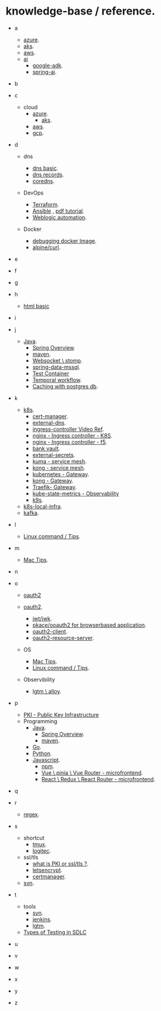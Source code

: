 # knowledge-base / reference.
- a
  - [azure](./cloud/azure.md).
  - [aks](./cloud/aks.md).
  - [aws](https://github.com/samitkumarpatel/aws).
  - [ai](.)
    - [google-adk](google-adk).
    - [spring-ai](https://github.com/samitkumarpatel/spring-ai-all-in-one/blob/main/README.md).
- b

- c
  - cloud
    - [azure](./cloud/azure.md).
      - [aks](./cloud/aks.md).
    - [aws](https://github.com/samitkumarpatel/aws).
    - [gcp]().
- d
  - dns
    - [dns basic](https://github.com/samitkumarpatel/dns/blob/main/README.md).
    - [dns records](./dns.md).
    - [coredns](https://github.com/samitkumarpatel/core-dns/blob/main/README.md).

  - DevOps
    - [Terraform](./terraform.md).
    - [Ansible](./ansible.md) , [pdf tutorial](./ansible.pdf).
    - [Weblogic automation](./weblogic.md).

  - Docker
    - [debugging docker Image](./troubleshoot-docker-image.md).
    - [alpine/curl](https://hub.docker.com/r/alpine/curl).
- e
- f
- g

- h
  - [html basic](https://github.com/samitkumarpatel/html-basic) 

- i

- j
  - [Java]().
      - [Spring Overview](https://github.com/samitkumarpatel/spring-framework-overview/blob/main/README.md).
      - [maven](./maven.md).
      - [Websocket \ stomp](https://github.com/samitkumarpatel/websockets-with-springboot).
      - [spring-data-mssql](https://github.com/samitkumarpatel/springboot-crud-api/tree/main).
      - [Test Container](https://github.com/samitkumarpatel/springboot-with-testcontainer)
      - [Temporal workflow](https://github.com/samitkumarpatel/spring-data-postgres/tree/main).
      - [Caching with postgres db](https://github.com/samitkumarpatel/spring-data-postgres/tree/main).

- k
  - [k8s](https://github.com/samitkumarpatel/k8s/blob/main/README.md).
    - [cert-manager](https://youtu.be/LGY5aWQzXws?si=-6AfboLc7fF-Xw4X).
    - [external-dns](https://youtu.be/wLHegOz_aR4?si=VVaSA92Fg2Ht-olZ).
    - [ingress-controller Video Ref](https://youtu.be/ZFABsUCMESU?si=GvyK3iniA7HfMUsS).
    - [nginx - Ingress controller - K8S](https://github.com/kubernetes/ingress-nginx).
    - [nginx - Ingress controller - f5](https://docs.nginx.com/nginx-ingress-controller/).
    - [bank vault](https://bank-vaults.dev/docs/mutating-webhook/configuration/).
    - [external-secrets](https://external-secrets.io/latest/).
    - [kuma - service mesh](https://kuma.io/).
    - [kong - service mesh](https://konghq.com/).
    - [kubernetes - Gateway](https://gateway-api.sigs.k8s.io/).
    - [kong - Gateway](https://developer.konghq.com/gateway/).
    - [Traefik- Gateway](https://doc.traefik.io/traefik/reference/install-configuration/providers/kubernetes/kubernetes-gateway/).
    - [kube-state-metrics - Observability](https://github.com/kubernetes/kube-state-metrics/blob/main/docs/metrics/workload/deployment-metrics.md)
    - [k9s](./k9s/readme.md).
  - [k8s-local-infra](https://github.com/samitkumarpatel/k8s-local-infra).
  - [kafka](https://github.com/samitkumarpatel/kafka/blob/main/README.md).

- l
  - [Linux command / Tips](./os/unix_linux.md).

- m
  - [Mac Tips](./os/mac.md).

- n

- o
  - [oauth2](https://datatracker.ietf.org/doc/html/rfc6749)
  - [oauth2](https://github.com/samitkumarpatel/spring-oauth2-authorization-server/blob/main/README.md).
    - [jwt/jwk](./oauth2/jwt_jwk_*.md).
    - [pkace/ooauth2 for browserbased application](https://datatracker.ietf.org/doc/html/draft-ietf-oauth-browser-based-apps-10).
    - [oauth2-client]().
    - [oauth2-resource-server]().

  - OS
    - [Mac Tips](./os/mac.md).
    - [Linux command / Tips](./os/unix_linux.md).
  - Observibility
    - [lgtm \ alloy](https://github.com/samitkumarpatel/observability).
- p
  - [PKI - Public Key Infrastructure](https://github.com/samitkumarpatel/pki/blob/main/README.md)
  - Programming
    - [Java]().
      - [Spring Overview](https://github.com/samitkumarpatel/spring-framework-overview/blob/main/README.md).
      - [maven](./maven.md).
    - [Go]().
    - [Python](./python.md).
    - [Javascript]().
      - [npm](./npm.md).
      - [Vue \ pinia \ Vue Router - microfrontend](https://github.com/samitkumarpatel/vue-pinia-router).
      - [React \ Redux \ React Router - microfrontend](https://github.com/samitkumarpatel/react-redux-router).
- q

- r
  - [regex](./regex.md).
- s
  - shortcut
    - [tmux](./shortcut-key/tmux.md).
    - [logitec](./shortcut-key/logitech.md).
  - ssl/tls
    - [what is PKI or ssl/tls ?](https://github.com/samitkumarpatel/pki/blob/main/README.md).
    - [letsencrypt](https://github.com/samitkumarpatel/lets-encrypt/blob/main/README.md).
    - [certmanager]().
  - [svn](./svn-git-migration.md).
- t
  - tools
    - [svn](./svn-git-migration.md).
    - [jenkins]().
    - [lgtm](https://github.com/samitkumarpatel/observability).
  - [Types of Testing in SDLC](./testing/sdlc-testing.md)

- u
- v
- w
- x
- y
- z
